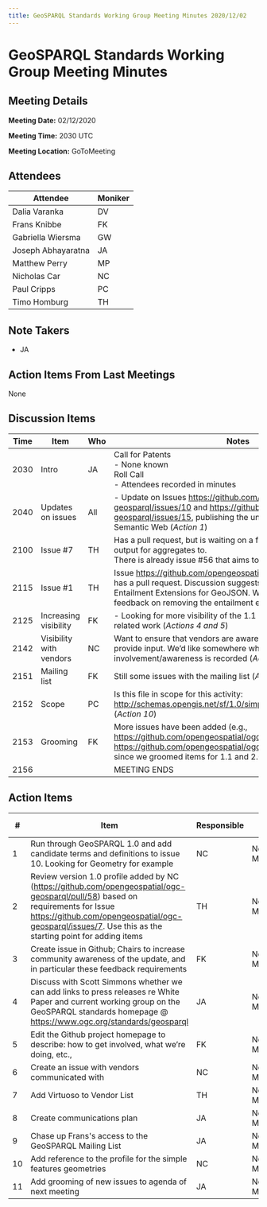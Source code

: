 ```yaml
---
title: GeoSPARQL Standards Working Group Meeting Minutes 2020/12/02
---
```

# GeoSPARQL Standards Working Group Meeting Minutes
## Meeting Details

**Meeting Date:** 02/12/2020

**Meeting Time:** 2030 UTC

**Meeting Location:** GoToMeeting  

## Attendees

| Attendee | Moniker |
| ---- | ---- |
| Dalia Varanka | DV |
| Frans Knibbe | FK |
| Gabriella Wiersma | GW |
| Joseph Abhayaratna | JA |
| Matthew Perry | MP |
| Nicholas Car | NC |
| Paul Cripps | PC |
| Timo Homburg | TH |

## Note Takers
- JA

## Action Items From Last Meetings
None

## Discussion Items

| Time | Item | Who | Notes |
| ---- | ---- | ---- | ---- |
| 2030 | Intro | JA | Call for Patents <BR/> - None known <BR/> Roll Call <BR/> - Attendees recorded in minutes |
| 2040 | Updates on issues | All | - Update on Issues https://github.com/opengeospatial/ogc-geosparql/issues/10 and https://github.com/opengeospatial/ogc-geosparql/issues/15, publishing the underlying definitions on the Semantic Web (*Action 1*) |
| 2100 | Issue #7 | TH | Has a pull request, but is waiting on a functions artefact to add the output for aggregates to. <BR/> There is already issue #56 that aims to address these (*Action 2*) |
| 2115 | Issue #1 | TH | Issue https://github.com/opengeospatial/ogc-geosparql/issues/1 has a pull request. Discussion suggests we will not add the Entailment Extensions for GeoJSON. We will also look to seek feedback on removing the entailment extensions in 2.0. (*Action 3*) |
| 2125 | Increasing visibility | FK | - Looking for more visibility of the 1.1 GeoSPARQL update and related work (*Actions 4 and 5*) |
| 2142 | Visibility with vendors | NC | Want to ensure that vendors are aware of our activities, and provide input. We’d like somewhere where we vendor involvement/awareness is recorded (*Actions 6, 7, and 8*) |
| 2151 | Mailing list | FK | Still some issues with the mailing list (*Action 9*) |
| 2152 | Scope | PC | Is this file in scope for this activity: http://schemas.opengis.net/sf/1.0/simple_features_geometries.rdf (*Action 10*) |
| 2153 | Grooming | FK | More issues have been added (e.g., https://github.com/opengeospatial/ogc-geosparql/issues/42 and https://github.com/opengeospatial/ogc-geosparql/issues/43) since we groomed items for 1.1 and 2.0 (*Action 11*) |
| 2156 | | | MEETING ENDS |

## Action Items

| \# | Item | Responsible | Due Date |
| ---- | ---- | ---- | ---- |
| 1 | Run through GeoSPARQL 1.0 and add candidate terms and definitions to issue 10. Looking for Geometry for example | NC | Next Meeting |
| 2 | Review version 1.0 profile added by NC (https://github.com/opengeospatial/ogc-geosparql/pull/58) based on requirements for Issue https://github.com/opengeospatial/ogc-geosparql/issues/7. Use this as the starting point for adding items | TH | Next Meeting |
| 3 | Create issue in Github; Chairs to increase community awareness of the update, and in particular these feedback requirements | FK | Next Meeting |
| 4 | Discuss with Scott Simmons whether we can add links to press releases re White Paper and current working group on the GeoSPARQL standards homepage @ https://www.ogc.org/standards/geosparql | JA | Next Meeting |
| 5 | Edit the Github project homepage to describe: how to get involved, what we’re doing, etc., | FK | Next Meeting |
| 6 | Create an issue with vendors communicated with | NC | Next Meeting |
| 7 | Add Virtuoso to Vendor List | TH | Next Meeting |
| 8 | Create communications plan | JA | Next Meeting |
| 9 | Chase up Frans's access to the GeoSPARQL Mailing List | JA | Next Meeting |
| 10 | Add reference to the profile for the simple features geometries | NC | Next Meeting |
| 11 | Add grooming of new issues to agenda of next meeting | JA | Next Meeting |
